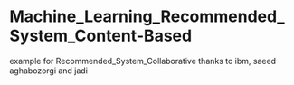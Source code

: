 # Machine_Learning_Recommended_System_Content-Based
 example for Recommended_System_Collaborative thanks to ibm, saeed aghabozorgi and jadi
